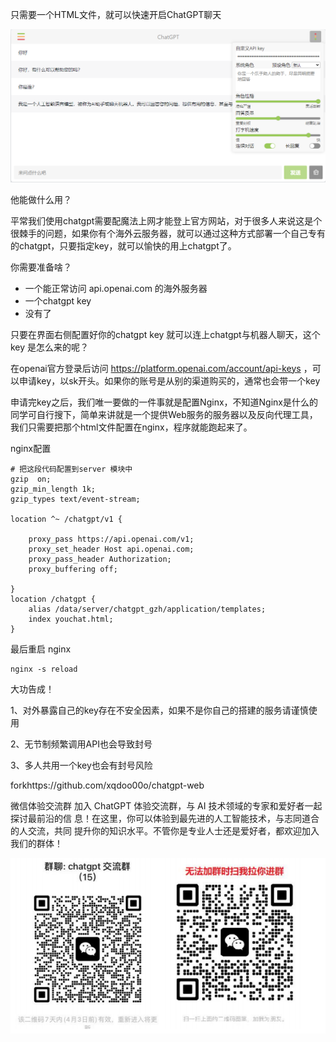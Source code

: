 
只需要一个HTML文件，就可以快速开启ChatGPT聊天

![](./img_1.png)

他能做什么用？

平常我们使用chatgpt需要配魔法上网才能登上官方网站，对于很多人来说这是个很棘手的问题，如果你有个海外云服务器，就可以通过这种方式部署一个自己专有的chatgpt，只要指定key，就可以愉快的用上chatgpt了。



你需要准备啥？

* 一个能正常访问 api.openai.com 的海外服务器
* 一个chatgpt key
* 没有了



只要在界面右侧配置好你的chatgpt key 就可以连上chatgpt与机器人聊天，这个key 是怎么来的呢？

在openai官方登录后访问 https://platform.openai.com/account/api-keys ，可以申请key，以sk开头。如果你的账号是从别的渠道购买的，通常也会带一个key

申请完key之后，我们唯一要做的一件事就是配置Nginx，不知道Nginx是什么的同学可自行搜下，简单来讲就是一个提供Web服务的服务器以及反向代理工具，我们只需要把那个html文件配置在nginx，程序就能跑起来了。



nginx配置

```nginx
# 把这段代码配置到server 模块中
gzip  on;
gzip_min_length 1k;
gzip_types text/event-stream;

location ^~ /chatgpt/v1 {

    proxy_pass https://api.openai.com/v1;
    proxy_set_header Host api.openai.com;
	proxy_pass_header Authorization;
	proxy_buffering off;

}
location /chatgpt {
	alias /data/server/chatgpt_gzh/application/templates;
	index youchat.html;
}
```


最后重启 nginx

```
nginx -s reload
```


大功告成！


1、对外暴露自己的key存在不安全因素，如果不是你自己的搭建的服务请谨慎使用

2、无节制频繁调用API也会导致封号

3、多人共用一个key也会有封号风险

forkhttps://github.com/xqdoo00o/chatgpt-web

微信体验交流群
加入 ChatGPT 体验交流群，与 AI 技术领域的专家和爱好者一起探讨最前沿的信
息！在这里，你可以体验到最先进的人工智能技术，与志同道合的人交流，共同
提升你的知识水平。不管你是专业人士还是爱好者，都欢迎加入我们的群体！

![img_2.png](img_2.png)

